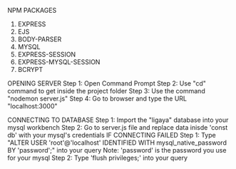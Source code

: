 NPM PACKAGES
1. EXPRESS
2. EJS
3. BODY-PARSER
4. MYSQL
5. EXPRESS-SESSION
6. EXPRESS-MYSQL-SESSION
7. BCRYPT

OPENING SERVER
Step 1: Open Command Prompt
Step 2: Use "cd" command to get inside the project folder
Step 3: Use the command "nodemon server.js"
Step 4: Go to browser and type the URL "localhost:3000"

CONNECTING TO DATABASE
Step 1: Import the "ligaya" database into your mysql workbench
Step 2: Go to server.js file and replace data inisde 'const db' with your mysql's credentials
    IF CONNECTING FAILED
        Step 1: Type "ALTER USER 'root'@'localhost' IDENTIFIED WITH mysql_native_password BY 'password';" into your query
            Note: 'password' is the password you use for your mysql
        Step 2: Type 'flush privileges;' into your query
